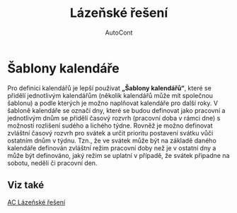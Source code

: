 ﻿---
    title: "Lázeňské řešení"
    author: AutoCont
    ms.date: 04/30/2018
    ms.topic: article
    ms.prod: dynamics-nav-2017
    ms.contentlocale: cs-cz
    ms.lasthandoff: 04/30/2018
---

# Šablony kalendáře
Pro definici kalendářů je lepší používat **„Šablony kalendářů“**, které se přidělí jednotlivým kalendářům (několik kalendářů může mít společnou šablonu) a podle kterých je možno naplňovat kalendáře pro další roky.
V šabloně kalendáře se označí dny, které se budou definovat jako pracovní a jednotlivým dnům se přidělí časový rozvrh (pracovní doba v rámci dne) s možností rozlišení sudého a lichého týdne. Rovněž je možno definovat  zvláštní časový rozvrh pro svátek a určit prioritu postavení svátku vůči ostatním dnům v týdnu. Tzn., že ve svátek může být na základě daného kalendáře definován zvláštní režim pracovní doby než je v ostatní dny a může být definováno, jaký režim se uplatní v případě, že svátek připadne na sobotu, neděli či pracovní den. 

## <a name="see-also"></a>Viz také
[AC Lázeňské řešení](ac-spa-solution.md)